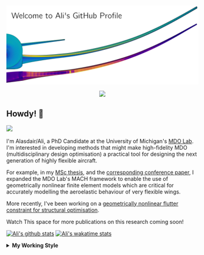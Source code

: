 <!--
# Welcome to Ali's github profile


-->

![banner](https://raw.githubusercontent.com/A-CGray/A-CGray/main/Images/GitHubProfileBanner.png)
<p align='center'>
<a href="https://www.linkedin.com/in/alasdaircgray/"><img height="30" src="https://github.com/WaylonWalker/WaylonWalker/blob/main/icon/linkedin.png?raw=true"></a>
</p>

## Howdy! 👋

![](https://komarev.com/ghpvc/?username=A-CGray&color=blue)

I'm Alasdair/Ali, a PhD Candidate at the University of Michigan's [MDO Lab](http://mdolab.engin.umich.edu).
I'm interested in developing methods that might make high-fidelity MDO (multidisciplinary design optimisation) a practical tool for designing the next generation of highly flexible aircraft.

For example, in my [MSc thesis](http://resolver.tudelft.nl/uuid:1a6b5001-d213-40d9-bc2c-5e831eda527d), and the [corresponding conference paper](https://www.researchgate.net/publication/348242101_Geometrically_Nonlinear_High-fidelity_Aerostructural_Optimization_for_Highly_Flexible_Wings), I expanded the MDO Lab's MACH framework to enable the use of geometrically nonlinear finite element models which are critical for accurately modelling the aeroelastic behaviour of very flexible wings.

More recently, I've been working on a [geometrically nonlinear flutter constraint for structural optimisation](https://www.researchgate.net/publication/357429071_High-Fidelity_Gradient-Based_Wing_Structural_Optimization_Including_a_Geometrically_Nonlinear_Flutter_Constraint).

Watch This space for more publications on this research coming soon!

<!--
**A-CGray/A-CGray** is a ✨ _special_ ✨ repository because its `README.md` (this file) appears on your GitHub profile.

Here are some ideas to get you started:

- 🔭 I’m currently working on ...
- 🌱 I’m currently learning ...
- 👯 I’m looking to collaborate on ...
- 🤔 I’m looking for help with ...
- 💬 Ask me about ...
- 📫 How to reach me: ...
- 😄 Pronouns: ...
- ⚡ Fun fact: ...
-->


[![Ali's github stats](https://github-readme-stats.vercel.app/api?username=A-CGray)](https://github.com/anuraghazra/github-readme-stats)
[![Ali's wakatime stats](https://github-readme-stats.vercel.app/api/wakatime?username=ACGray)](https://github.com/anuraghazra/github-readme-stats)


<details>
  <summary>
    <strong>My Working Style</strong>
  </summary>
  
  <!--START_SECTION:waka-->
![Code Time](http://img.shields.io/badge/Code%20Time-0%20secs-blue)

![Lines of code](https://img.shields.io/badge/From%20Hello%20World%20I%27ve%20Written-11%20Million%20lines%20of%20code-blue)

**I'm an Early 🐤** 

```text
🌞 Morning    92 commits     ████░░░░░░░░░░░░░░░░░░░░░   19.13% 
🌆 Daytime    185 commits    █████████░░░░░░░░░░░░░░░░   38.46% 
🌃 Evening    179 commits    █████████░░░░░░░░░░░░░░░░   37.21% 
🌙 Night      25 commits     █░░░░░░░░░░░░░░░░░░░░░░░░   5.2%

```
📅 **I'm Most Productive on Thursday** 

```text
Monday       68 commits     ███░░░░░░░░░░░░░░░░░░░░░░   14.14% 
Tuesday      73 commits     ███░░░░░░░░░░░░░░░░░░░░░░   15.18% 
Wednesday    71 commits     ███░░░░░░░░░░░░░░░░░░░░░░   14.76% 
Thursday     123 commits    ██████░░░░░░░░░░░░░░░░░░░   25.57% 
Friday       94 commits     █████░░░░░░░░░░░░░░░░░░░░   19.54% 
Saturday     14 commits     ░░░░░░░░░░░░░░░░░░░░░░░░░   2.91% 
Sunday       38 commits     ██░░░░░░░░░░░░░░░░░░░░░░░   7.9%

```


📊 **This Week I Spent My Time On** 

```text
💬 Programming Languages: 
Python                   13 hrs 4 mins       ███████████████████████░░   93.42% 
Markdown                 18 mins             ░░░░░░░░░░░░░░░░░░░░░░░░░   2.18% 
TeX                      13 mins             ░░░░░░░░░░░░░░░░░░░░░░░░░   1.59% 
Other                    12 mins             ░░░░░░░░░░░░░░░░░░░░░░░░░   1.49% 
reStructuredText         6 mins              ░░░░░░░░░░░░░░░░░░░░░░░░░   0.8%

🔥 Editors: 
VS Code                  14 hrs              █████████████████████████   100.0%

🐱‍💻 Projects: 
CHAD                     9 hrs 9 mins        ████████████████░░░░░░░░░   65.37% 
baseclasses              2 hrs 11 mins       ████░░░░░░░░░░░░░░░░░░░░░   15.71% 
niceTecPlots             1 hr 16 mins        ██░░░░░░░░░░░░░░░░░░░░░░░   9.13% 
pyXDSM                   54 mins             █░░░░░░░░░░░░░░░░░░░░░░░░   6.5% 
pygeo                    27 mins             ░░░░░░░░░░░░░░░░░░░░░░░░░   3.23%

💻 Operating System: 
Linux                    14 hrs              █████████████████████████   100.0%

```

**I Mostly Code in Python** 

```text
Python                   20 repos            ████████████░░░░░░░░░░░░░   51.28% 
TeX                      8 repos             █████░░░░░░░░░░░░░░░░░░░░   20.51% 
HTML                     3 repos             ██░░░░░░░░░░░░░░░░░░░░░░░   7.69% 
C++                      2 repos             █░░░░░░░░░░░░░░░░░░░░░░░░   5.13% 
Shell                    2 repos             █░░░░░░░░░░░░░░░░░░░░░░░░   5.13%

```


**Timeline**

![Chart not found](https://raw.githubusercontent.com/A-CGray/A-CGray/main/charts/bar_graph.png) 


 Last Updated on 28/08/2022 02:10:01 UTC
<!--END_SECTION:waka-->
</details>
